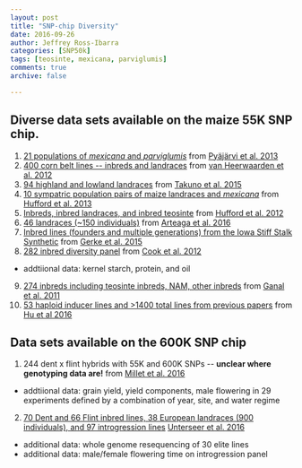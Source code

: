```yaml
---
layout: post
title: "SNP-chip Diversity"
date: 2016-09-26
author: Jeffrey Ross-Ibarra
categories: [SNP50k]
tags: [teosinte, mexicana, parviglumis]
comments: true
archive: false

---
```


## Diverse data sets available on the maize 55K SNP chip.

1. [21 populations of *mexicana* and *parviglumis*](http://datadryad.org/resource/doi:10.5061/dryad.8m648) from [Pyäjärvi et al. 2013](http://gbe.oxfordjournals.org/content/5/9/1594.full)
2. [400 corn belt lines -- inbreds and landraces](https://figshare.com/articles/van_Heerwaarden_et_al_2012/757738) from [van Heerwaarden et al. 2012](http://www.pnas.org/content/early/2012/07/12/1209275109.full.pdf#page=1&view=FitH)
3. [94 highland and lowland landraces](http://www.genetics.org/content/200/4/1297) from [Takuno et al. 2015](http://www.genetics.org/content/200/4/1297)
4. [10 sympatric population pairs of maize landraces and *mexicana*](https://figshare.com/articles/Hufford_et_al_2013/766356) from [Hufford et al. 2013](http://www.plosgenetics.org/article/info%3Adoi%2F10.1371%2Fjournal.pgen.1003477)
5. [Inbreds, inbred landraces, and inbred teosinte](https://figshare.com/articles/new_fileset/757736) from [Hufford et al. 2012](http://www.nature.com/ng/journal/v44/n7/full/ng.2309.html)
6. [46 landraces (~150 individuals)](http://datadryad.org/resource/doi:10.5061/dryad.4t20n) from [Arteaga et al. 2016](http://www.ncbi.nlm.nih.gov/pmc/articles/PMC4778591/)
7. [Inbred lines (founders and multiple generations) from the Iowa Stiff Stalk Synthetic](https://figshare.com/articles/Gerke_et_al_Iowa_RRS/1515061) from [Gerke et al. 2015](http://www.genetics.org/content/early/2015/09/18/genetics.115.182410)
8. [282 inbred diversity panel](http://cbsuss05.tc.cornell.edu/hdf5/select.asp) from [Cook et al. 2012](http://media.wix.com/ugd/fe9228_5ca9c5a7f6174a5bb0c85e67dec67dcc.pdf)
  * addtiional data: kernel starch, protein, and oil
9. [274 inbreds including teosinte inbreds, NAM, other inbreds](http://journals.plos.org/plosone/article/file?type=supplementary&id=info:doi/10.1371/journal.pone.0028334.s009) from [Ganal et al. 2011](http://journals.plos.org/plosone/article?id=10.1371/journal.pone.0028334#s4)
10. [53 haploid inducer lines and >1400 total lines from previous papers](http://www.genetics.org/highwire/filestream/429991/field_highwire_adjunct_files/9/FileS4.zip) from [Hu et al 2016](http://www.genetics.org/content/early/2016/02/18/genetics.115.184234)

## Data sets available on the 600K SNP chip
1. 244 dent x flint hybrids with 55K and 600K SNPs -- **unclear where genotyping data are!** from [Millet et al. 2016](https://www.ncbi.nlm.nih.gov/pmc/articles/PMC5047082/)
  * addtiional data: grain yield, yield components, male flowering in 29 experiments defined by a combination of year, site, and water regime
2. [70 Dent and 66 Flint inbred lines, 38 European landraces (900 individuals), and 97 introgression lines](https://dx.doi.org/10.6084/m9.figshare.3427040.v1)  [Unterseer et al. 2016](https://genomebiology.biomedcentral.com/articles/10.1186/s13059-016-1009-x)
 * additional data: whole genome resequencing of 30 elite lines
 * additional data: male/female flowering time on introgression panel
